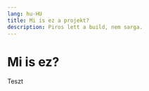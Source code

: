 ```yaml
---
lang: hu-HU
title: Mi is ez a projekt?
description: Piros lett a build, nem sarga.
---
```


# Mi is ez?

Teszt
